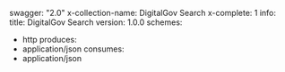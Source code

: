 swagger: "2.0"
x-collection-name: DigitalGov Search
x-complete: 1
info:
  title: DigitalGov Search
  version: 1.0.0
schemes:
- http
produces:
- application/json
consumes:
- application/json